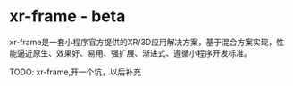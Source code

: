 # xr-frame - beta

xr-frame是一套小程序官方提供的XR/3D应用解决方案，基于混合方案实现，性能逼近原生、效果好、易用、强扩展、渐进式、遵循小程序开发标准。


TODO: xr-frame,开一个坑，以后补充


